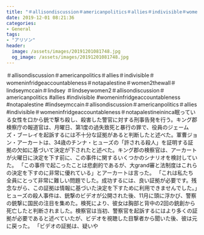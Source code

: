 ```yaml
---
title: "＃allisondiscussion‬‪＃americanpolitics‬‪＃allies‬‪＃indivisible‬‪＃womeninfridgeaccountableness‬‪＃notapalestine‬‪＃women2thewall‬‪＃lindseymccain‬‪＃lindsey ‪＃lindseywomen2‪＃allisondiscussion‬‪＃americanpolitics #allies #indivisible #womeninfridgeaccountableness #notapalestine #lindseymccain‪＃allisondiscussion‬＃americanpolitics‪＃allies #indivisible＃womeninfridgeaccountableness＃notapalestineininca眠っている女性を口から銃で撃ち殺し、殺害した警官に対する刑事告発を行う。"
date: 2019-12-01 08:21:36
categories:
- General
tags:
- "アリソン"
header:
  image: /assets/images/20191201081748.jpg
  og_image: /assets/images/20191201081748.jpg
---
```


＃allisondiscussion‬‪＃americanpolitics‬‪＃allies‬‪＃indivisible‬‪＃womeninfridgeaccountableness‬‪＃notapalestine‬‪＃women2thewall‬‪＃lindseymccain‬‪＃lindsey ‪＃lindseywomen2‪＃allisondiscussion‬‪＃americanpolitics #allies #indivisible #womeninfridgeaccountableness #notapalestine #lindseymccain‪＃allisondiscussion‬＃americanpolitics‪＃allies #indivisible＃womeninfridgeaccountableness＃notapalestineininca眠っている女性を口から銃で撃ち殺し、殺害した警官に対する刑事告発を行う。キング郡検察庁の報道官は、月曜日、第1度の過失致死と暴行の罪で、役員のジェームズ・ブーレイを起訴するには不十分な証拠があると判断したと述べた。軍曹ジョン・アーカートは、34歳のチンナ・ヒューズの「許される殺人」を証明する証拠の欠如に基づいて決定が下されたと述べた。キング郡の検察官は、アーカートが火曜日に決定を下す前に、この事件に関するいくつかのシナリオを検討していた。 「この事件で起こったことは悲劇的であるが、大grand審と法制度はこれらの決定を下すのに非常に優れている」とアーカートは言った。 「これは私たち全員にとって非常に難しい問題でした。成功するには、良い証拠が必要です。残念ながら、この証拠は情報に基づいた決定を下すために利用できませんでした。」ヒューズの殺人事件は、銃撃のビデオが公開された後、11月に頭に浮かび、警察の銃撃に国民の注目を集めた。検死により、彼女は胸部と背中の2回の銃創から死亡したと判断されました。検察官は当初、警察官を起訴するにはより多くの証拠が必要であると述べていたが、ビデオを視聴した目撃者から聞いた後、彼は元に戻った。 「ビデオの証拠は、疑いや
